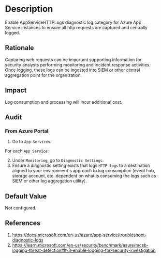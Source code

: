 # Description

Enable AppServiceHTTPLogs diagnostic log category for Azure App Service instances to ensure all http requests are captured and centrally logged.

## Rationale

Capturing web requests can be important supporting information for security analysts performing monitoring and incident response activities. Once logging, these logs can be ingested into SIEM or other central aggregation point for the organization.

## Impact

Log consumption and processing will incur additional cost.

## Audit

### From Azure Portal

1. Go to `App Services`.

For each `App Service`:

2. Under `Monitoring`, go to `Diagnostic Settings`.
3. Ensure a diagnostic setting exists that logs `HTTP logs` to a destination aligned to your environment's approach to log consumption (event hub, storage account, etc. dependent on what is consuming the logs such as SIEM or other log aggregation utility).

## Default Value

Not configured.

## References

1. <https://docs.microsoft.com/en-us/azure/app-service/troubleshoot-diagnostic-logs>
2. <https://learn.microsoft.com/en-us/security/benchmark/azure/mcsb-logging-threat-detection#lt-3-enable-logging-for-security-investigation>
